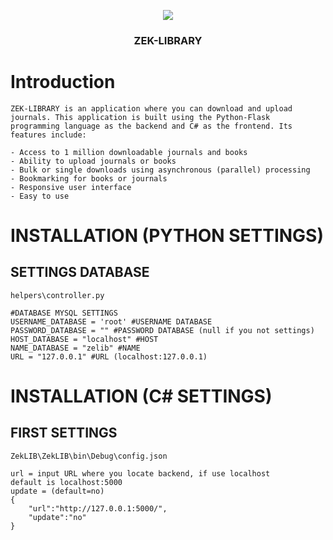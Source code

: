 <p align="center">
    <img src="https://i.ibb.co/CJqYnPC/Instagram-post-1.jpg alt="ZEK-LIBRARY">
  </a>
</p>

<h3 align="center">ZEK-LIBRARY</h3>

# Introduction
```
ZEK-LIBRARY is an application where you can download and upload journals. This application is built using the Python-Flask
programming language as the backend and C# as the frontend. Its features include:

- Access to 1 million downloadable journals and books
- Ability to upload journals or books
- Bulk or single downloads using asynchronous (parallel) processing
- Bookmarking for books or journals
- Responsive user interface
- Easy to use
```
# INSTALLATION (PYTHON SETTINGS)
## SETTINGS DATABASE
```
helpers\controller.py
```
```
#DATABASE MYSQL SETTINGS
USERNAME_DATABASE = 'root' #USERNAME DATABASE
PASSWORD_DATABASE = "" #PASSWORD DATABASE (null if you not settings)
HOST_DATABASE = "localhost" #HOST 
NAME_DATABASE = "zelib" #NAME 
URL = "127.0.0.1" #URL (localhost:127.0.0.1)
```

# INSTALLATION (C# SETTINGS)
## FIRST SETTINGS
```
ZekLIB\ZekLIB\bin\Debug\config.json
```
```
url = input URL where you locate backend, if use localhost
default is localhost:5000
update = (default=no)
{
	"url":"http://127.0.0.1:5000/", 
	"update":"no"
}
```






